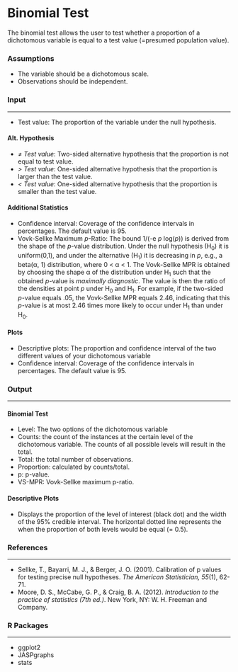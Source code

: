 Binomial Test
====
The binomial test allows the user to test whether a proportion of a dichotomous variable is equal to a test value (=presumed population value).

### Assumptions
- The variable should be a dichotomous scale.
- Observations should be independent.

### Input 
----
- Test value: The proportion of the variable under the null hypothesis.

#### Alt. Hypothesis
- *&ne; Test value*: Two-sided alternative hypothesis that the proportion is not equal to test value.
- *&gt; Test value*: One-sided alternative hypothesis that the proportion is larger than the test value.
- *&lt; Test value*: One-sided alternative hypothesis that the proportion is smaller than the test value.

#### Additional Statistics
- Confidence interval: Coverage of the confidence intervals in percentages. The default value is 95.
- Vovk-Sellke Maximum *p*-Ratio: The bound 1/(-e *p* log(*p*)) is derived from the shape of the *p*-value distribution. Under the null hypothesis (H<sub>0</sub>) it is uniform(0,1), and under the alternative (H<sub>1</sub>) it is decreasing in *p*, e.g., a beta(&#945;, 1) distribution, where 0 < &#945; < 1. The Vovk-Sellke MPR is obtained by choosing the shape &#945; of the distribution under H<sub>1</sub> such that the obtained *p*-value is *maximally diagnostic*. The value is then the ratio of the densities at point *p* under H<sub>0</sub> and H<sub>1</sub>.
For example, if the two-sided *p*-value equals .05, the Vovk-Sellke MPR equals 2.46, indicating that this *p*-value is at most 2.46 times more likely to occur under H<sub>1</sub> than under H<sub>0</sub>.

#### Plots
- Descriptive plots: The proportion and confidence interval of the two different values of your dichotomous variable
- Confidence interval: Coverage of the confidence intervals in percentages. The default value is 95.

### Output
-----------
#### Binomial Test
- Level: The two options of the dichotomous variable
- Counts: the count of the instances at the certain level of the dichotomous variable. The counts of all possible levels will result in the total.
- Total: the total number of observations.
- Proportion: calculated by counts/total.
- p: p-value.
- VS-MPR: Vovk-Sellke maximum p-ratio.

#### Descriptive Plots
- Displays the proportion of the level of interest (black dot) and the width of the 95% credible interval. The horizontal dotted line represents the when the proportion of both levels would be equal (= 0.5).

### References
---
- Sellke, T., Bayarri, M. J., & Berger, J. O. (2001). Calibration of p values for testing precise null hypotheses. *The American Statistician, 55*(1), 62-71.
- Moore, D. S., McCabe, G. P., & Craig, B. A. (2012). *Introduction to the practice of statistics (7th ed.)*. New York, NY: W. H. Freeman and Company.

### R Packages
---
- ggplot2
- JASPgraphs
- stats
